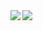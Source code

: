 <img align="left" src="https://github-readme-stats.vercel.app/api?username=hemulgm&theme=dark&show_icons=true">
<img align="left" src="https://github-readme-stats.vercel.app/api/top-langs/?username=HemulGM&layout=compact&theme=dark">

<!--
**HemulGM/HemulGM** is a ✨ _special_ ✨ repository because its `README.md` (this file) appears on your GitHub profile.

Here are some ideas to get you started:

- 🔭 I’m currently working on VK API wrapper
- 🌱 I’m currently learning ...
- 👯 I’m looking to collaborate on ...
- 🤔 I’m looking for help with ...
- 💬 Ask me about ...
- 📫 How to reach me: ...
- 😄 Pronouns: ...
- ⚡ Fun fact: ...
-->
